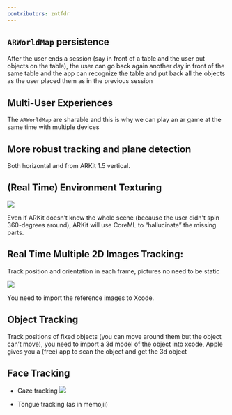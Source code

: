 ```yaml
---
contributors: zntfdr
---
```


## `ARWorldMap` persistence

After the user ends a session (say in front of a table and the user put objects on the table), the user can go back again another day in front of the same table and the app can recognize the table and put back all the objects as the user placed them as in the previous session

## Multi-User Experiences

The `ARWorldMap` are sharable and this is why we can play an ar game at the same time with multiple devices

## More robust tracking and plane detection

Both horizontal and from ARKit 1.5 vertical.

## (Real Time) Environment Texturing
![][benchImage]

Even if ARKit doesn’t know the whole scene (because the user didn't spin 360-degrees around), ARKit will use CoreML to “hallucinate” the missing parts.

## Real Time Multiple 2D Images Tracking:

Track position and orientation in each frame, pictures no need to be static

![][tableImage]

You need to import the reference images to Xcode.

## Object Tracking

Track positions of fixed objects (you can move around them but the object can’t move), you need to import a 3d model of the object into xcode, Apple gives you a (free) app to scan the object and get the 3d object

## Face Tracking

- Gaze tracking
![][eyeImage]

- Tongue tracking (as in memojii)

[tableImage]: ../../../images/notes/wwdc18/602/table.png
[benchImage]: ../../../images/notes/wwdc18/602/bench.png
[eyeImage]: ../../../images/notes/wwdc18/602/eye.png